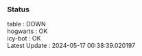 ### Status


table : DOWN  
hogwarts : OK  
icy-bot : OK  
Latest Update : 2024-05-17 00:38:39.020197

